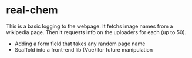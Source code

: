 # real-chem

This is a basic logging to the webpage.
It fetchs image names from a wikipedia page.
Then it requests info on the uploaders for each (up to 50).

* Adding a form field that takes any random page name
* Scaffold into a front-end lib (Vue) for future manipulation

